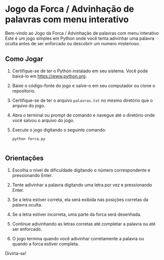 # Jogo da Forca / Advinhação de palavras com menu interativo

Bem-vindo ao Jogo da Forca / Advinhação de palavras com menu interativo
Este é um jogo simples em Python onde você tenta adivinhar uma palavra oculta antes de ser enforcado ou descobrir um numero misterioso.



## Como Jogar

1. Certifique-se de ter o Python instalado em seu sistema. Você pode baixá-lo em https://www.python.org.

2. Baixe o código-fonte do jogo e salve-o em seu computador ou clone o repositorio.

3. Certifique-se de ter o arquivo `palavras.txt` no mesmo diretório que o arquivo do jogo.

4. Abra o terminal ou prompt de comando e navegue até o diretório onde você salvou o arquivo do jogo.

5. Execute o jogo digitando o seguinte comando:

   ```shell
   python forca.py


## Orientações

1. Escolha o nível de dificuldade digitando o número correspondente e pressionando Enter.

2. Tente adivinhar a palavra digitando uma letra por vez e pressionando Enter.

3. Se a letra estiver correta, ela será exibida nas posições corretas da palavra oculta.

4. Se a letra estiver incorreta, uma parte da forca será desenhada.

5. Continue adivinhando as letras corretas até completar a palavra ou até ser enforcado.

6. O jogo termina quando você adivinhar corretamente a palavra ou quando a forca estiver completa.

Divirta-se!
